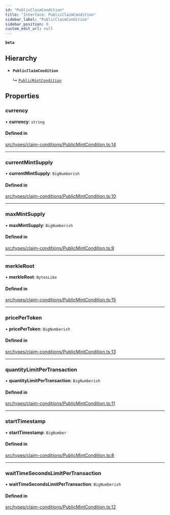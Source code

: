 ```yaml
---
id: "PublicClaimCondition"
title: "Interface: PublicClaimCondition"
sidebar_label: "PublicClaimCondition"
sidebar_position: 0
custom_edit_url: null
---
```


**`beta`**

## Hierarchy

- **`PublicClaimCondition`**

  ↳ [`PublicMintCondition`](PublicMintCondition)

## Properties

### currency

• **currency**: `string`

#### Defined in

[src/types/claim-conditions/PublicMintCondition.ts:14](https://github.com/PrasoonPratham/nftlabs-sdk-ts/blob/e7d1d7f/src/types/claim-conditions/PublicMintCondition.ts#L14)

___

### currentMintSupply

• **currentMintSupply**: `BigNumberish`

#### Defined in

[src/types/claim-conditions/PublicMintCondition.ts:10](https://github.com/PrasoonPratham/nftlabs-sdk-ts/blob/e7d1d7f/src/types/claim-conditions/PublicMintCondition.ts#L10)

___

### maxMintSupply

• **maxMintSupply**: `BigNumberish`

#### Defined in

[src/types/claim-conditions/PublicMintCondition.ts:9](https://github.com/PrasoonPratham/nftlabs-sdk-ts/blob/e7d1d7f/src/types/claim-conditions/PublicMintCondition.ts#L9)

___

### merkleRoot

• **merkleRoot**: `BytesLike`

#### Defined in

[src/types/claim-conditions/PublicMintCondition.ts:15](https://github.com/PrasoonPratham/nftlabs-sdk-ts/blob/e7d1d7f/src/types/claim-conditions/PublicMintCondition.ts#L15)

___

### pricePerToken

• **pricePerToken**: `BigNumberish`

#### Defined in

[src/types/claim-conditions/PublicMintCondition.ts:13](https://github.com/PrasoonPratham/nftlabs-sdk-ts/blob/e7d1d7f/src/types/claim-conditions/PublicMintCondition.ts#L13)

___

### quantityLimitPerTransaction

• **quantityLimitPerTransaction**: `BigNumberish`

#### Defined in

[src/types/claim-conditions/PublicMintCondition.ts:11](https://github.com/PrasoonPratham/nftlabs-sdk-ts/blob/e7d1d7f/src/types/claim-conditions/PublicMintCondition.ts#L11)

___

### startTimestamp

• **startTimestamp**: `BigNumber`

#### Defined in

[src/types/claim-conditions/PublicMintCondition.ts:8](https://github.com/PrasoonPratham/nftlabs-sdk-ts/blob/e7d1d7f/src/types/claim-conditions/PublicMintCondition.ts#L8)

___

### waitTimeSecondsLimitPerTransaction

• **waitTimeSecondsLimitPerTransaction**: `BigNumberish`

#### Defined in

[src/types/claim-conditions/PublicMintCondition.ts:12](https://github.com/PrasoonPratham/nftlabs-sdk-ts/blob/e7d1d7f/src/types/claim-conditions/PublicMintCondition.ts#L12)
